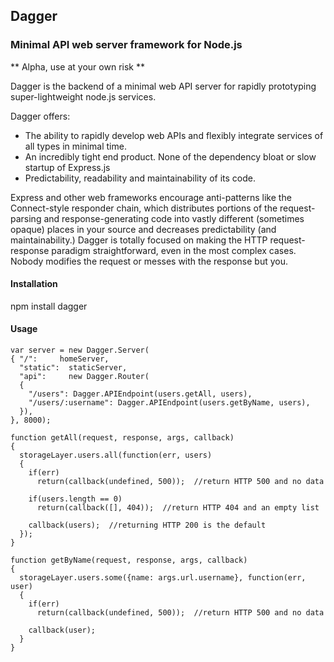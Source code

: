 ## Dagger
### Minimal API web server framework for Node.js

** Alpha, use at your own risk **

Dagger is the backend of a minimal web API server for rapidly prototyping super-lightweight node.js services.

Dagger offers:

- The ability to rapidly develop web APIs and flexibly integrate services of all types in minimal time.
- An incredibly tight end product. None of the dependency bloat or slow startup of Express.js
- Predictability, readability and maintainability of its code.

Express and other web frameworks encourage anti-patterns like the Connect-style responder chain, which distributes
portions of the request-parsing and response-generating code into vastly different (sometimes opaque) places in your
source and decreases predictability (and maintainability.) Dagger is totally focused on making the HTTP request-response
paradigm straightforward, even in the most complex cases.  Nobody modifies the request or messes with the response but you.


#### Installation

  npm install dagger
  
#### Usage

    var server = new Dagger.Server(
    { "/":     homeServer,
      "static":  staticServer,
      "api":     new Dagger.Router(
      {
        "/users": Dagger.APIEndpoint(users.getAll, users),
        "/users/:username": Dagger.APIEndpoint(users.getByName, users),
      }),
    }, 8000);
    
    function getAll(request, response, args, callback)
    {
      storageLayer.users.all(function(err, users)
      {
        if(err)
          return(callback(undefined, 500));  //return HTTP 500 and no data
        
        if(users.length == 0)
          return(callback([], 404));  //return HTTP 404 and an empty list
    
        callback(users);  //returning HTTP 200 is the default
      });
    }
    
    function getByName(request, response, args, callback)
    {
      storageLayer.users.some({name: args.url.username}, function(err, user)
      {
        if(err)
          return(callback(undefined, 500));  //return HTTP 500 and no data
        
        callback(user);
      }
    }
